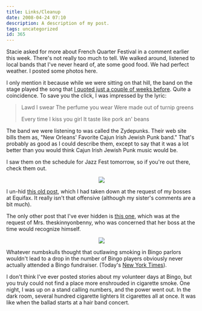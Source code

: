 ```yaml
---
title: Links/Cleanup
date: 2008-04-24 07:10
description: A description of my post.
tags: uncategorized
id: 365
---
```

Stacie asked for more about French Quarter Festival in a comment earlier this week.  There's not really too much to tell.  We walked around, listened to local bands that I've never heard of, ate some good food.  We had perfect weather.  I posted some photos <a onclick="window.open('/pg3.php?spgmGal=045%20-%20French%20Quarter%20Festival%202008','045FrenchQuarterFestival2008','width=1024, height=768, toolbar=no, location = no, directories=no, menubar=no, resizable=yes, scrollbars=no');">
here</a>.

I only mention it because while we were sitting on that hill, the band on the stage played the song that <a href="http://theskinnyonbenny.com/blog2/archives/360#more-360">I quoted just a couple of weeks before</a>.  Quite a coincidence.  To save you the click, I was impressed by the lyric:

<blockquote>Lawd I swear
The perfume you wear
Were made out of turnip greens

Every time
I kiss you girl
It taste like pork an' beans</blockquote>

The band we were listening to was called the Zydepunks.  Their web site bills them as, "New Orleans' Favorite Cajun Irish Jewish Punk band."  That's probably as good as I could describe them, except to say that it was a lot better than you would think Cajun Irish Jewish Punk music would be.

I saw them on the schedule for Jazz Fest tomorrow, so if you're out there, check them out.

<center><img src="/img/greenline.gif"></center>

I un-hid <a href="http://theskinnyonbenny.com/blog2/archives/105">this old post</a>, which I had taken down at the request of my bosses at Equifax.  It really isn't that offensive (although my sister's comments are a bit much).

The only other post that I've ever hidden is <a href="http://theskinnyonbenny.com/blog2/archives/252">this one</a>, which was at the request of Mrs. theskinnyonbenny, who was concerned that her boss at the time would recognize himself.

<center><img src="/img/greenline.gif"></center>

Whatever numbskulls thought that outlawing smoking in Bingo parlors wouldn't lead to a drop in the number of Bingo players obviously never actually attended a Bingo fundraiser.  (Today's <a href="http://www.nytimes.com/2008/04/24/us/24bingo.html">New York Times</a>).

I don't think I've ever posted stories about my volunteer days at Bingo, but you truly could not find a place more enshrouded in cigarette smoke.  One night, I was up on a stand calling numbers, and the power went out.  In the dark room, several hundred cigarette lighters lit cigarettes all at once.  It was like when the ballad starts at a hair band concert.